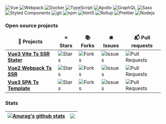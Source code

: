 <p>
  <img alt="Vue" src="https://img.shields.io/badge/-Vue-45b8d8?style=flat-square&logo=Vue&logoColor=white" />
  <img alt="Webpack" src="https://img.shields.io/badge/-Webpack-8DD6F9?style=flat-square&logo=webpack&logoColor=white" /> 
  <img alt="Docker" src="https://img.shields.io/badge/-Docker-46a2f1?style=flat-square&logo=docker&logoColor=white" />
  <img alt="TypeScript" src="https://img.shields.io/badge/-TypeScript-007ACC?style=flat-square&logo=typescript&logoColor=white" />
  <img alt="Apollo" src="https://img.shields.io/badge/-Apollo%20GraphQL-311C87?style=flat-square&logo=apollo-graphql&logoColor=white" />
  <img alt="GraphQL" src="https://img.shields.io/badge/-GraphQL-E10098?style=flat-square&logo=graphql&logoColor=white" />
  <img alt="Sass" src="https://img.shields.io/badge/-Sass-CC6699?style=flat-square&logo=sass&logoColor=white" />
  <img alt="Styled Components" src="https://img.shields.io/badge/-Styled_Components-db7092?style=flat-square&logo=styled-components&logoColor=white" />
  <img alt="git" src="https://img.shields.io/badge/-Git-F05032?style=flat-square&logo=git&logoColor=white" />
  <img alt="npm" src="https://img.shields.io/badge/-NPM-CB3837?style=flat-square&logo=npm&logoColor=white" />
  <img alt="html5" src="https://img.shields.io/badge/-HTML5-E34F26?style=flat-square&logo=html5&logoColor=white" />
  <img alt="Rollup" src="https://img.shields.io/badge/-Rollup-EC4A3F?style=flat-square&logo=rollup.js&logoColor=white" />
  <img alt="Prettier" src="https://img.shields.io/badge/-Prettier-F7B93E?style=flat-square&logo=prettier&logoColor=white" />
  <img alt="Nodejs" src="https://img.shields.io/badge/-Nodejs-43853d?style=flat-square&logo=Node.js&logoColor=white" />
</p>


<h3>Open source projects</h3>
<table>
  <thead align="center">
    <tr border: none;>
      <td><b>🎁 Projects</b></td>
      <td><b>⭐ Stars</b></td>
      <td><b>📚 Forks</b></td>
      <td><b>🛎 Issues</b></td>
      <td><b>📬 Pull requests</b></td>
    </tr>
  </thead>
  <tbody>
    <tr>
      <td><a href="https://github.com/vok123/vue3-ts-vite-ssr-starter"><b>Vue3 Vite Ts SSR Stater</b></a></td>
      <td><img alt="Stars" src="https://img.shields.io/github/stars/vok123/vue3-ts-vite-ssr-starter?style=flat-square&labelColor=343b41"/></td>
      <td><img alt="Forks" src="https://img.shields.io/github/forks/vok123/vue3-ts-vite-ssr-starter?style=flat-square&labelColor=343b41"/></td>
      <td><img alt="Issues" src="https://img.shields.io/github/issues/vok123/vue3-ts-vite-ssr-starter?style=flat-square&labelColor=343b41"/></td>
      <td><img alt="Pull Requests" src="https://img.shields.io/github/issues-pr/vok123/vue3-ts-vite-ssr-starter?style=flat-square&labelColor=343b41"/></td>
    </tr>
    <tr>
      <td><a href="https://github.com/vok123/typescript-vue-eslint-starter"><b>Vue2 Webpack Ts SSR</b></a></td>
      <td><img alt="Stars" src="https://img.shields.io/github/stars/vok123/typescript-vue-eslint-starter?style=flat-square&labelColor=343b41"/></td>
      <td><img alt="Forks" src="https://img.shields.io/github/forks/vok123/typescript-vue-eslint-starter?style=flat-square&labelColor=343b41"/></td>
      <td><img alt="Issues" src="https://img.shields.io/github/issues/vok123/typescript-vue-eslint-starter?style=flat-square&labelColor=343b41"/></td>
      <td><img alt="Pull Requests" src="https://img.shields.io/github/issues-pr/vok123/typescript-vue-eslint-starter?style=flat-square&labelColor=343b41"/></td>
    </tr>
    <tr>
      <td><a href="https://github.com/vok123/vue3-vite-ts-template"><b>Vue3 SPA Ts Template</b></a></td>
      <td><img alt="Stars" src="https://img.shields.io/github/stars/vok123/vue3-vite-ts-template?style=flat-square&labelColor=343b41"/></td>
      <td><img alt="Forks" src="https://img.shields.io/github/forks/vok123/vue3-vite-ts-template?style=flat-square&labelColor=343b41"/></td>
      <td><img alt="Issues" src="https://img.shields.io/github/issues/vok123/vue3-vite-ts-template?style=flat-square&labelColor=343b41"/></td>
      <td><img alt="Pull Requests" src="https://img.shields.io/github/issues-pr/vok123/vue3-vite-ts-template?style=flat-square&labelColor=343b41"/></td>
    </tr>
  </tbody>
</table>

<h3>Stats</h3>

| <a href="https://github.com/vok123/github-readme-stats"><img align="center" src="https://github-readme-stats.vercel.app/api?username=vok123&show_icons=true&include_all_commits=true&theme=buefy&hide_border=true" alt="Anurag's github stats" /></a> | <a href="https://github.com/vok123/github-readme-stats"><img align="center" src="https://github-readme-stats.vercel.app/api/top-langs/?username=vok123&layout=compact&theme=buefy&hide_border=true" /></a> |
| ------------- | ------------- |



<!--
**vok123/vok123** is a ✨ _special_ ✨ repository because its `README.md` (this file) appears on your GitHub profile.

Here are some ideas to get you started:

- 🔭 I’m currently working on ...
- 🌱 I’m currently learning ...
- 👯 I’m looking to collaborate on ...
- 🤔 I’m looking for help with ...
- 💬 Ask me about ...
- 📫 How to reach me: ...
- 😄 Pronouns: ...
- ⚡ Fun fact: ...
-->
